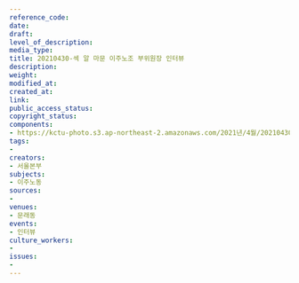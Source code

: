 ```yaml
---
reference_code: 
date: 
draft: 
level_of_description: 
media_type: 
title: 20210430-섹 알 마문 이주노조 부위원장 인터뷰
description: 
weight: 
modified_at: 
created_at: 
link: 
public_access_status: 
copyright_status: 
components:
- https://kctu-photo.s3.ap-northeast-2.amazonaws.com/2021년/4월/20210430-섹+알+마문+이주노조+부위원장+인터뷰/photo_2021-05-06_14-25-56.jpg
tags:
- 
creators:
- 서울본부
subjects:
- 이주노동
sources:
- 
venues:
- 문래동
events:
- 인터뷰
culture_workers:
- 
issues:
- 
---
```

